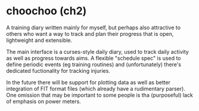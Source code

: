
# choochoo (ch2)

A training diary written mainly for myself, but perhaps also attractive to
others who want a way to track and plan their progress that is open, 
lightweight and extensible.

The main interface is a curses-style daily diary, used to track daily activity
as well as progress towards aims.  A flexible "schedule spec" is used to
define periodic events (eg training routines) and (unfortunately) there's 
dedicated fuctionality for tracking injuries.

In the future there will be support for plotting data as well as better
integration of FIT format files (which already have a rudimentary parser).
One omission that may be important to some people is tha (purposeful)
lack of emphasis on power meters.
